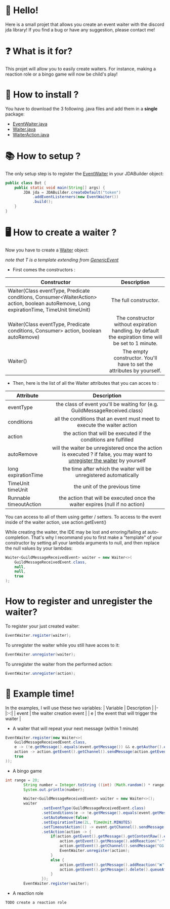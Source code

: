 # 👋 Hello!

Here is a small projet that allows you create an event waiter with the discord jda library!
If you find a bug or have any suggestion, please contact me!

# ❓ What is it for?

This projet will allow you to easily create waiters.
For instance, making a reaction role or a bingo game will now be child's play!

# 📂 How to install ?

You have to download the 3 following .java files and add them in a __**single**__ package:

   * [EventWaiter.java](https://github.com/Astri2/EventWaiter-JDA/blob/main/EventWaiterPackage/EventWaiter.java)
   * [Waiter.java](https://github.com/Astri2/EventWaiter-JDA/blob/main/EventWaiterPackage/Waiter.java)
   * [WaiterAction.java](https://github.com/Astri2/EventWaiter-JDA/blob/main/EventWaiterPackage/WaiterAction.java)

# 📚 How to setup ?

The only setup step is to register the [EventWaiter](https://github.com/Astri2/EventWaiter-JDA/blob/main/EventWaiter.java) in your JDABuilder object:
```java
public class Bot {
    public static void main(String[] args) {
        JDA jda = JDABuilder.createDefault("token")
            .addEventListerners(new EventWaiter())
            .build();
    }
}
```

# 🖥 How to create a waiter ?

Now you have to create a [Waiter](https://github.com/Astri2/EventWaiter-JDA/blob/main/Waiter.java) object:

_note that T is a template extending from [GenericEvent](https://github.com/DV8FromTheWorld/JDA/blob/master/src/main/java/net/dv8tion/jda/api/events/GenericEvent.java)_

   * First comes the constructors : 

| Constructor | Description |
|-|:-:|
| Waiter(Class<T> eventType, Predicate<T> conditions, Consumer<WaiterAction<T>> action, boolean autoRemove, Long expirationTime, TimeUnit timeUnit) | The full constructor. |
| Waiter(Class eventType, Predicate conditions, Consumer> action, boolean autoRemove) | The constructor without expiration handling. by default the expiration time will be set to 1 minute. |
| Waiter() | The empty constructor.  You'll have to set the attributes by yourself.  |

   * Then, here is the list of all the Waiter attributes that you can acces to :

| Attribute | Description |
|-|:-:|
| eventType | the class of event you'll be waiting for (e.g. GuildMessageReceived.class) |
| conditions | all the conditions that an event must meet to execute the waiter action |
| action | the action that will be executed if the conditions are fulfilled |
| autoRemove | will the waiter be unregistered once the action is executed ? if false, you may want to [unregister the waiter](#how-to-register-unregister-the-waiter) by yourself |
| long expirationTime | the time after which the waiter will be unregistered automatically |
| TimeUnit timeUnit | the unit of the previous time |
| Runnable timeoutAction | the action that will be executed once the waiter expires (null if no action) |
    
You can access to all of them using getter / setters.
To access to the event inside of the waiter action, use action.getEvent()


While creating the waiter, the IDE may be lost and erroring/failing at auto-completion.
That's why I recommand you to first make a "template" of your constructor by setting all your lambda arguments to null, and then replace the null values by your lambdas:
```java
Waiter<GuildMessageReceivedEvent> waiter = new Waiter<>(
    GuildMessageReceivedEvent.class,
    null,
    null,
    true
);
```

# How to register and unregister the waiter?

To register your just created waiter:
```java
EventWaiter.register(waiter);
```
To unregister the waiter while you still have acces to it:
```java
EventWaiter.unregister(waiter);
```
To unregister the waiter from the performed action:
```java
EventWaiter.unregister(action);
```

# 🎲 Example time!

In the examples, I will use these two variables:
| Variable | Description |
|-|:-:|
| event | the waiter creation event |
| e | the event that will trigger the waiter |

* A waiter that will repeat your next message (within 1 minute)
```java
EventWaiter.register(new Waiter<>(
    GuildMessageReceivedEvent.class,
    e -> (!e.getMessage().equals(event.getMessage()) && e.getAuthor().equals(event.getAuthor())),
    action -> action.getEvent().getChannel().sendMessage(action.getEvent().getMessage().getContentRaw()).queue(),
    true
));
```

* A bingo game 
```java
int range = 20;
        String number = Integer.toString ((int) (Math.random() * range));
        System.out.println(number);

        Waiter<GuildMessageReceivedEvent> waiter = new Waiter<>();
        waiter
                .setEventType(GuildMessageReceivedEvent.class)
                .setConditions(e -> !e.getMessage().equals(event.getMessage()) && e.getChannel().equals(event.getChannel()))
                .setAutoRemove(false)
                .setExpirationTime(2L, TimeUnit.MINUTES)
                .setTimeoutAction(() -> event.getChannel().sendMessage("no one found :sob: The number was " + number).queue())
                .setAction(action -> {
                    if(action.getEvent().getMessage().getContentRaw().equals(number)) {
                        action.getEvent().getMessage().addReaction("✅").queue();
                        action.getEvent().getChannel().sendMessage("GG " + action.getEvent().getAuthor().getAsMention() + "! You found the number! It was " + number).queue();
                        EventWaiter.unregister(action);
                    }
                    else {
                        action.getEvent().getMessage().addReaction("❌").queue();
                        action.getEvent().getMessage().delete().queueAfter(5,TimeUnit.SECONDS);
                    }
                });
        EventWaiter.register(waiter);
```

* A reaction role
```java
TODO create a reaction role
```

